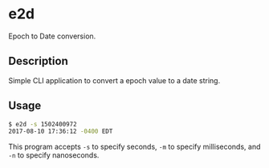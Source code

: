 # e2d

Epoch to Date conversion.

## Description

Simple CLI application to convert a epoch value to a date string.

## Usage

```Bash
$ e2d -s 1502400972
2017-08-10 17:36:12 -0400 EDT
```

This program accepts `-s` to specify seconds, `-m` to specify
milliseconds, and `-n` to specify nanoseconds.
